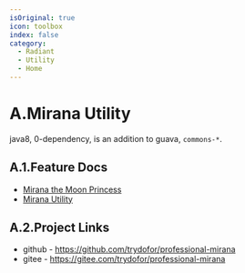 ```yaml
---
isOriginal: true
icon: toolbox
index: false
category:
  - Radiant
  - Utility
  - Home
---
```


# A.Mirana Utility

java8, 0-dependency, is an addition to guava, `commons-*`.

## A.1.Feature Docs

* [Mirana the Moon Princess](./a1.mirana.md)
* [Mirana Utility](./a2.utilities.md)

## A.2.Project Links

* github - <https://github.com/trydofor/professional-mirana>
* gitee - <https://gitee.com/trydofor/professional-mirana>
